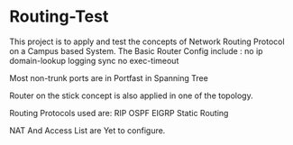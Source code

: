 # Routing-Test
This project is to apply and test the concepts of Network Routing Protocol on a Campus based System.
The Basic Router Config include :
no ip domain-lookup
logging sync
no exec-timeout

Most non-trunk ports are in Portfast in Spanning Tree

Router on the stick concept is also applied in one of the topology.

Routing Protocols used are:
RIP
OSPF
EIGRP
Static Routing

NAT And Access List are Yet to configure.


